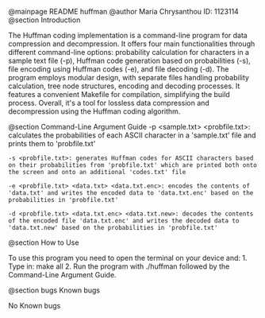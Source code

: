  @mainpage README huffman
 @author Maria Chrysanthou       ID: 1123114
 @section Introduction
 
 The Huffman coding implementation is a command-line program for data compression and decompression. It offers four main functionalities through different command-line options: probability calculation for characters in a sample text file (-p), Huffman code generation based on probabilities (-s), file encoding using Huffman codes (-e), and file decoding (-d). The program employs modular design, with separate files handling probability calculation, tree node structures, encoding and decoding processes. It features a convenient Makefile for compilation, simplifying the build process. Overall, it's a tool for lossless data compression and decompression using the Huffman coding algorithm.

 @section Command-Line Argument Guide
    -p <sample.txt> <probfile.txt>: calculates the probabilities of each ASCII character in a 'sample.txt' file and prints them to 'probfile.txt'

    -s <probfile.txt>: generates Huffman codes for ASCII characters based on their probabilities from 'probfile.txt' which are printed both onto the screen and onto an additional 'codes.txt' file

    -e <probfile.txt> <data.txt> <data.txt.enc>: encodes the contents of 'data.txt' and writes the encoded data to 'data.txt.enc' based on the probabilities in 'probfile.txt'

    -d <probfile.txt> <data.txt.enc> <data.txt.new>: decodes the contents of the encoded file 'data.txt.enc' and writes the decoded data to 'data.txt.new' based on the probabilities in 'probfile.txt'
  

 @section How to Use
 
 To use this program you need to open the terminal on your device and: 
     1. Type in: make all
     2. Run the program with ./huffman followed by the Command-Line Argument Guide.

@section bugs Known bugs

   No Known bugs
